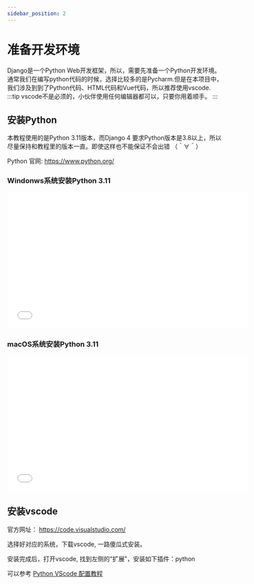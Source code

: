 ```yaml
---
sidebar_position: 2
---
```


# 准备开发环境

Django是一个Python Web开发框架，所以，需要先准备一个Python开发环境。
通常我们在编写python代码的时候，选择比较多的是Pycharm.但是在本项目中，我们涉及到到了Python代码、HTML代码和Vue代码，所以推荐使用vscode.
:::tip
vscode不是必须的，小伙伴使用任何编辑器都可以，只要你用着顺手。
:::

<!-- truncate -->

## 安装Python

本教程使用的是Python 3.11版本，而Django 4 要求Python版本是3.8以上，所以尽量保持和教程里的版本一直。即使这样也不能保证不会出错 （＾∀＾）

Python 官网: https://www.python.org/

### Windonws系统安装Python 3.11  

<iframe  width="560" height="315"  src="//player.bilibili.com/player.html?aid=350489909&bvid=BV1PR4y1a7US&cid=969577290&p=1" scrolling="no" border="0" frameborder="no" framespacing="0" allowfullscreen="true"> </iframe>

### macOS系统安装Python 3.11

<iframe  width="560" height="315" src="//player.bilibili.com/player.html?aid=350489909&bvid=BV1PR4y1a7US&cid=969577538&p=2" scrolling="no" border="0" frameborder="no" framespacing="0" allowfullscreen="true"> </iframe>

## 安装vscode
官方网址： https://code.visualstudio.com/

选择好对应的系统，下载vscode, 一路傻瓜式安装。

安装完成后，打开vscode, 找到左侧的“扩展”，安装如下插件：python

可以参考 [Python VScode 配置教程](https://www.runoob.com/python3/python-vscode-setup.html)




